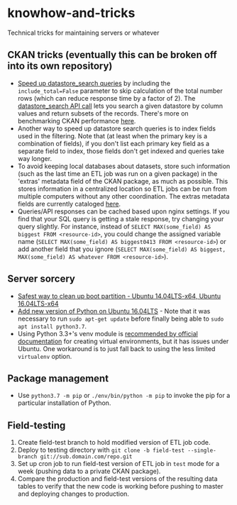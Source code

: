 # knowhow-and-tricks
Technical tricks for maintaining servers or whatever

## CKAN tricks (eventually this can be broken off into its own repository)
- [Speed up datastore_search queries](https://ckan.org/2017/08/10/faster-datastore-in-ckan-2-7/) by including the `include_total=False` parameter to skip calculation of the total number rows (which can reduce response time by a factor of 2).  The [datastore_search API call](https://docs.ckan.org/en/ckan-2.7.3/maintaining/datastore.html#ckanext.datastore.logic.action.datastore_search) lets you search a given datastore by column values and return subsets of the records. There's more on benchmarking CKAN performance [here](http://urbanopus.net/benchmarking-the-ckan-datastore-api/).
- Another way to speed up datastore search queries is to index fields used in the filtering. Note that (at least when the primary key is a combination of fields), if you don't list each primary key field as a separate field to index, those fields don't get indexed and queries take way longer.
- To avoid keeping local databases about datasets, store such information (such as the last time an ETL job was run on a given package) in the 'extras' metadata field of the CKAN package, as much as possible. This stores information in a centralized location so ETL jobs can be run from multiple computers without any other coordination. The extras metadata fields are currently cataloged [here](https://github.com/WPRDC/data-guide/blob/master/docs/metadata_extras.md).
- Queries/API responses can be cached based upon nginx settings. If you find that your SQL query is getting a stale response, try changing your query slightly. For instance, instead of `SELECT MAX(some_field) AS biggest FROM <resource-id>`, you could change the assigned variable name (`SELECT MAX(some_field) AS biggest0413 FROM <resource-id>`) or add another field that you ignore (`SELECT MAX(some_field) AS biggest, MAX(some_field) AS whatever FROM <resource-id>`).

## Server sorcery
- [Safest way to clean up boot partition - Ubuntu 14.04LTS-x64, Ubuntu 16.04LTS-x64](https://gist.github.com/ipbastola/2760cfc28be62a5ee10036851c654600)
- [Add new version of Python on Ubuntu 16.04LTS](https://linuxize.com/post/how-to-install-python-3-7-on-ubuntu-18-04/) - Note that it was necessary to run `sudo apt-get update` before finally being able to `sudo apt install python3.7`.
- Using Python 3.3+'s venv module is [recommended by official documentation](https://packaging.python.org/guides/installing-using-pip-and-virtual-environments/) for creating virtual environments, but it has issues under Ubuntu. One workaround is to just fall back to using the less limited `virtualenv` option.

## Package management
- Use `python3.7 -m pip` or `./env/bin/python -m pip` to invoke the pip for a particular installation of Python.

## Field-testing
1) Create field-test branch to hold modified version of ETL job code.
2) Deploy to testing directory with `git clone -b field-test --single-branch git://sub.domain.com/repo.git`
3) Set up cron job to run field-test version of ETL job in `test` mode for a week (pushing data to a private CKAN package).
4) Compare the production and field-test versions of the resulting data tables to verify that the new code is working before pushing to master and deploying changes to production.
